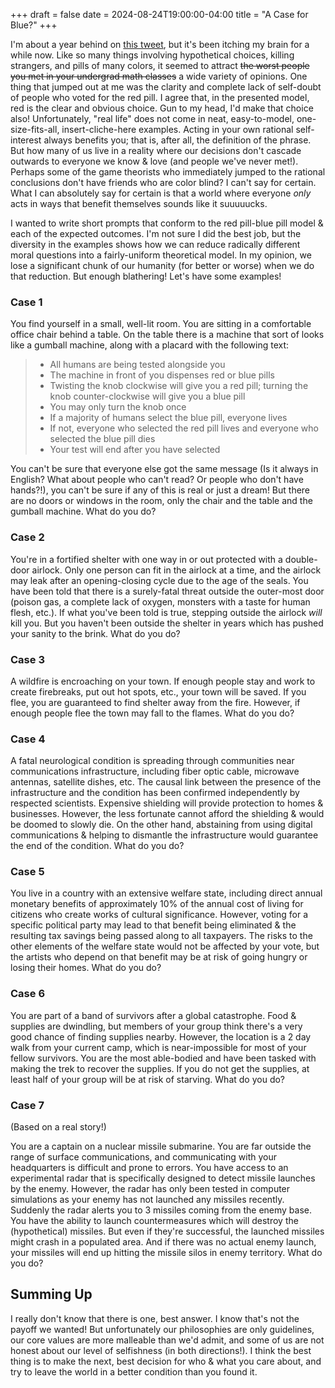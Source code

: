 +++ 
draft = false
date = 2024-08-24T19:00:00-04:00
title = "A Case for Blue?"
+++

I'm about a year behind on [this tweet](https://x.com/lisatomic5/status/1690904441967575040), but it's been itching my brain for a while now. Like so many things involving hypothetical choices, killing strangers, and pills of many colors, it seemed to attract ~~the worst people you met in your undergrad math classes~~ a wide variety of opinions. One thing that jumped out at me was the clarity and complete lack of self-doubt of people who voted for the red pill. I agree that, in the presented model, red is the clear and obvious choice. Gun to my head, I'd make that choice also! Unfortunately, "real life" does not come in neat, easy-to-model, one-size-fits-all, insert-cliche-here examples. Acting in your own rational self-interest always benefits you; that is, after all, the definition of the phrase. But how many of us live in a reality where our decisions don't cascade outwards to everyone we know & love (and people we've never met!). Perhaps some of the game theorists who immediately jumped to the rational conclusions don't have friends who are color blind? I can't say for certain. What I can absolutely say for certain is that a world where everyone _only_ acts in ways that benefit themselves sounds like it suuuuucks.

I wanted to write short prompts that conform to the red pill-blue pill model & each of the expected outcomes. I'm not sure I did the best job, but the diversity in the examples shows how we can reduce radically different moral questions into a fairly-uniform theoretical model. In my opinion, we lose a significant chunk of our humanity (for better or worse) when we do that reduction. But enough blathering! Let's have some examples!

### Case 1

You find yourself in a small, well-lit room. You are sitting in a comfortable office chair behind a table. On the table there is a machine that sort of looks like a gumball machine, along with a placard with the following text:

> * All humans are being tested alongside you
> * The machine in front of you dispenses red or blue pills
> * Twisting the knob clockwise will give you a red pill; turning the knob counter-clockwise will give you a blue pill
> * You may only turn the knob once
> * If a majority of humans select the blue pill, everyone lives
> * If not, everyone who selected the red pill lives and everyone who selected the blue pill dies
> * Your test will end after you have selected

You can't be sure that everyone else got the same message (Is it always in English? What about people who can't read? Or people who don't have hands?!), you can't be sure if any of this is real or just a dream! But there are no doors or windows in the room, only the chair and the table and the gumball machine. What do you do?

### Case 2

You're in a fortified shelter with one way in or out protected with a double-door airlock. Only one person can fit in the airlock at a time, and the airlock may leak after an opening-closing cycle due to the age of the seals. You have been told that there is a surely-fatal threat outside the outer-most door (poison gas, a complete lack of oxygen, monsters with a taste for human flesh, etc.). If what you've been told is true, stepping outside the airlock _will_ kill you. But you haven't been outside the shelter in years which has pushed your sanity to the brink. What do you do?

### Case 3

A wildfire is encroaching on your town. If enough people stay and work to create firebreaks, put out hot spots, etc., your town will be saved. If you flee, you are guaranteed to find shelter away from the fire. However, if enough people flee the town may fall to the flames. What do you do?

### Case 4

A fatal neurological condition is spreading through communities near communications infrastructure, including fiber optic cable, microwave antennas, satellite dishes, etc. The causal link between the presence of the infrastructure and the condition has been confirmed independently by respected scientists. Expensive shielding will provide protection to homes & businesses. However, the less fortunate cannot afford the shielding & would be doomed to slowly die. On the other hand, abstaining from using digital communications & helping to dismantle the infrastructure would guarantee the end of the condition. What do you do?

### Case 5

You live in a country with an extensive welfare state, including direct annual monetary benefits of approximately 10% of the annual cost of living for citizens who create works of cultural significance. However, voting for a specific political party may lead to that benefit being eliminated & the resulting tax savings being passed along to all taxpayers. The risks to the other elements of the welfare state would not be affected by your vote, but the artists who depend on that benefit may be at risk of going hungry or losing their homes. What do you do?

### Case 6

You are part of a band of survivors after a global catastrophe. Food & supplies are dwindling, but members of your group think there's a very good chance of finding supplies nearby. However, the location is a 2 day walk from your current camp, which is near-impossible for most of your fellow survivors. You are the most able-bodied and have been tasked with making the trek to recover the supplies. If you do not get the supplies, at least half of your group will be at risk of starving. What do you do?

### Case 7

(Based on a real story!)

You are a captain on a nuclear missile submarine. You are far outside the range of surface communications, and communicating with your headquarters is difficult and prone to errors. You have access to an experimental radar that is specifically designed to detect missile launches by the enemy. However, the radar has only been tested in computer simulations as your enemy has not launched any missiles recently. Suddenly the radar alerts you to 3 missiles coming from the enemy base. You have the ability to launch countermeasures which will destroy the (hypothetical) missiles. But even if they're successful, the launched missiles might crash in a populated area. And if there was no actual enemy launch, your missiles will end up hitting the missile silos in enemy territory. What do you do?

## Summing Up

I really don't know that there is one, best answer. I know that's not the payoff we wanted! But unfortunately our philosophies are only guidelines, our core values are more malleable than we'd admit, and some of us are not honest about our level of selfishness (in both directions!). I think the best thing is to make the next, best decision for who & what you care about, and try to leave the world in a better condition than you found it.
